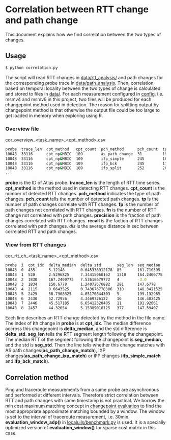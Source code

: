 # Correlation between RTT change and path change
This document explains how we find correlation between the two types of changes.

## Usage
```bash
$ python correlation.py
```
The script will read RTT changes in [data/rtt_analysis/](../data/rtt_analysis/)
and path changes for the corresponding probe trace in [data/path_analysis](../data/path_analysis/).
Then, correlation based on temporal locality between the two types of change is calculated and stored to files in [data/](../data/).
For each measurement configured in [config](config), i.e. msmv4 and msmv6 in this project, 
two files will be produced for each changepoint method used in detection.
The reason for splitting output by changepoint method is that otherwise the output file could be too large to
get loaded in memory when exploring using R.

### Overview file
cor_overview_<task_name>_<cpt_method>.csv
```bash
probe  trace_len  cpt_method   cpt_count  pch_method      pch_count  tp  fp   fn  precision        recall          dis
10048  33116      cpt_np&MBIC  109        as_path_change  31         19  12   90  0.612903225806   0.174311926606  714.736842105
10048  33116      cpt_np&MBIC  109        ifp_simple      245        16  229  93  0.065306122449   0.146788990826  727.75
10048  33116      cpt_np&MBIC  109        ifp_bck         245        17  228  92  0.069387755102   0.155963302752  789.588235294
10048  33116      cpt_np&MBIC  109        ifp_split       252        20  232  89  0.0793650793651  0.183486238532  831.55
...
```
**probe** is the ID of Atlas probe.
**trance_len** is the length of RTT time series.
**cpt_method** is the method used in detecting RTT changes.
**cpt_count** is the number of detected RTT changes.
**pch_method** indicates the type of path changes.
**pch_count** tells the number of detected path changes.
**tp** is the number of path changes correlate with RTT changes.
**fp** is the number of path changes not correlated with RTT changes.
**fn** is the number of RTT change not correlated with path changes.
**precision** is the fraction of path changes correlated with RTT changes.
**recall** is the faction of RTT changes correlated with path changes.
*dis* is the average distance in sec between correlated RTT and path changes.

### View from RTT changes
cor_rtt_ch_<task_name>_<cpt_method>.csv
```bash
probe  i  cpt_idx  delta_median  delta_std       seg_len  seg_median   seg_std         as_path_change_match  as_path_change_dis  as_path_change_ixp_match  as_path_change_ixp_dis  ifp_simple_match  ifp_simple_dis  ifp_bck_match  ifp_bck_dis
10048  0  435      5.12148       0.645336912178  85       161.710395   0.192036196103  False                 None                False                     None                    True              927             True           927
10048  1  520      2.5296825     7.34415060162   1310     164.2400775  7.53618679772   False                 None                False                     None                    False             None            False          None
10048  2  1830     167.2400775   7.53618679772   4        -3.0         0.0             False                 None                False                     None                    True              926             True           926
10048  3  1834     150.6778      1.24072676882   281      147.6778     1.24072676882   False                 None                False                     None                    False             None            False          None
10048  4  2115     0.6643525     0.743676778306  310      148.3421525  0.497049990514  False                 None                False                     None                    False             None            False          None
10048  5  2425     50.7908325    4.05170844303   5        199.132985   4.54875843354   False                 None                False                     None                    False             None            False          None
10048  6  2430     52.72956      4.3469726122    16       146.403425   0.201785821341  False                 None                False                     None                    False             None            False          None
10048  7  2446     45.517185     6.65412320405   11       191.92061    6.85590902539   False                 None                False                     None                    False             None            False          None
10048  8  2457     44.32654      5.15389010125   377      147.59407    1.70201892414   False                 None                False                     None                    False             None            False          None

```
Each line describes an RTT change detected by the method in the file name.
The index of **i**th change in **probe** is at **cpt_idx**.
The median difference accross this changepoint is **delta_median**, and the std difference is **delta_std**.
**seg_len** tells the RTT segment length following the changepoint.
The median RTT of the segment following the changepoint is **seg_median**, and the std is **seg_std**.
Then the line tells whether this change matches with AS path changes(**as_path_change_match**), 
IXP changes(**as_path_change_ixp_match**) or IFP changes (**ifp_simple_match** and **ifp_bck_match**).

## Correlation method
Ping and traceroute measurements from a same probe are asynchronous and performed at different intervals.
Therefore strict correlation between RTT and path changes with same timestamp is not practical.
We borrow the min cost maximum matching concept in [changepoint evaluation](eval_cpt.md) to find the most appropriate approximate matching
bounded by a window. The window is set to the interval of traceroute measurement, i.e. 30min.
__evaluation_window_adp()__ in [localuils/benchmark.py](../localutils/benchmark.py) is used.
It is a specially optimized version of __evaluation_window()__ for sparse cost matrix in this case.